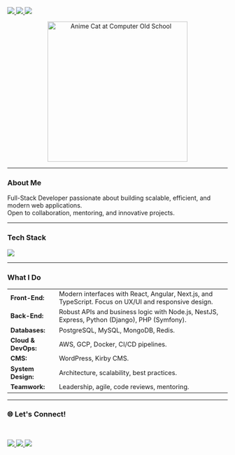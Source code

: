 <p align="left">
  <a href="https://www.linkedin.com/in/sergej-gojshik/">
    <img src="https://img.shields.io/badge/LinkedIn-Sergey%20Goishyk-blue?style=for-the-badge&logo=linkedin" />
  </a>
  <a href="mailto:your.email@example.com">
    <img src="https://img.shields.io/badge/Email-Contact%20Me-red?style=for-the-badge&logo=gmail" />
  </a>
  <a href="https://github.com/chas523">
    <img src="https://img.shields.io/badge/GitHub-chas523-black?style=for-the-badge&logo=github" />
  </a>
</p>


<p align="center">
  <img src="![image1](image1)" alt="Anime Cat at Computer Old School" width="320"/>
</p>

---

### About Me

Full-Stack Developer passionate about building scalable, efficient, and modern web applications.  
Open to collaboration, mentoring, and innovative projects.

---

### Tech Stack

<p align="left" style="margin-bottom: 0;">
  <img src="https://skillicons.dev/icons?i=js,ts,react,angular,nextjs,nestjs,nodejs,express,python,django,php,symfony,html,css,sass,tailwind,redux,graphql,postgres,mysql,mongodb,redis,docker,aws,gcp,git,github,linux,wordpress" />
</p>

---

### What I Do

<table style="width:100%; max-width:700px; font-size:1.04em; margin-left:0;">
  <tr>
    <td width="22%"><b>Front-End:</b></td>
    <td>Modern interfaces with React, Angular, Next.js, and TypeScript. Focus on UX/UI and responsive design.</td>
  </tr>
  <tr>
    <td><b>Back-End:</b></td>
    <td>Robust APIs and business logic with Node.js, NestJS, Express, Python (Django), PHP (Symfony).</td>
  </tr>
  <tr>
    <td><b>Databases:</b></td>
    <td>PostgreSQL, MySQL, MongoDB, Redis.</td>
  </tr>
  <tr>
    <td><b>Cloud & DevOps:</b></td>
    <td>AWS, GCP, Docker, CI/CD pipelines.</td>
  </tr>
  <tr>
    <td><b>CMS:</b></td>
    <td>WordPress, Kirby CMS.</td>
  </tr>
  <tr>
    <td><b>System Design:</b></td>
    <td>Architecture, scalability, best practices.</td>
  </tr>
  <tr>
    <td><b>Teamwork:</b></td>
    <td>Leadership, agile, code reviews, mentoring.</td>
  </tr>
</table>

---

### 🌐 Let's Connect!
<br>

<p align="left">
  <a href="https://www.linkedin.com/in/sergej-gojshik/">
    <img src="https://img.shields.io/badge/LinkedIn-Sergey%20Goishyk-blue?style=for-the-badge&logo=linkedin" />
  </a>
  <a href="mailto:your.email@example.com">
    <img src="https://img.shields.io/badge/Email-Contact%20Me-red?style=for-the-badge&logo=gmail" />
  </a>
  <a href="https://github.com/chas523">
    <img src="https://img.shields.io/badge/GitHub-chas523-black?style=for-the-badge&logo=github" />
  </a>
</p>
